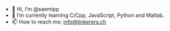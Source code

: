 - 👋 Hi, I’m @saemipp
- 🌱 I’m currently learning C/Cpp, JavaScript, Python and Matlab.
- 📫 How to reach me: info@tinkerers.ch

<!---
saemipp/saemipp is a ✨ special ✨ repository because its `README.md` (this file) appears on your GitHub profile.
You can click the Preview link to take a look at your changes.
--->
